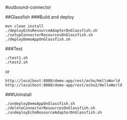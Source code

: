 #outbound-connector

##Glassfish
###Build and deploy

    mvn clean install
    ./deployEchoResourceAdapterOnGlassfish.sh
    ./setupConnectorResourcesOnGlassfish.sh
    ./deployDemoAppOnGlassfish.sh
    
###Test

    ./test1.sh
    ./test2.sh
    
or

    http://localhost:8080/demo-app/rest/echo/HelloWorld
    http://localhost:8080/demo-app/rest/echo2/HelloWorld
    
###Uninstall

    ./undeployDemoAppOnGlassfish.sh
    ./deleteConnectorResourcesOnGlassfish.sh
    ./undeployEchoResourceAdapterOnGlassfish.sh


